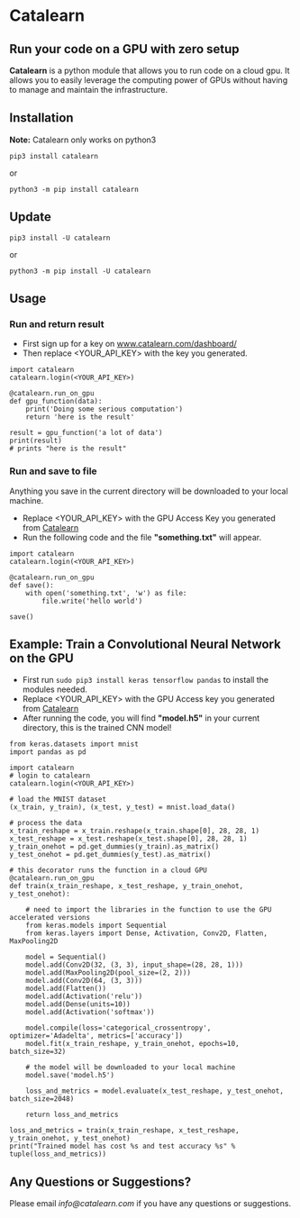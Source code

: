 # Catalearn

## Run your code on a GPU with zero setup

__Catalearn__ is a python module that allows you to run code on a cloud gpu. It allows you to easily leverage the computing power of GPUs without having to manage and maintain the infrastructure. 

## Installation

__Note:__ Catalearn only works on python3

`pip3 install catalearn`

or

`python3 -m pip install catalearn`

## Update
`pip3 install -U catalearn`

or

`python3 -m pip install -U catalearn`

## Usage

### Run and return result
 - First sign up for a key on www.catalearn.com/dashboard/
 - Then replace <YOUR_API_KEY> with the key you generated.
```
import catalearn
catalearn.login(<YOUR_API_KEY>)

@catalearn.run_on_gpu
def gpu_function(data):
    print('Doing some serious computation')
    return 'here is the result'

result = gpu_function('a lot of data')
print(result)
# prints "here is the result"
```

### Run and save to file
Anything you save in the current directory will be downloaded to your local machine.
 - Replace <YOUR_API_KEY> with the GPU Access Key you generated from [Catalearn](http://www.catalearn.com/dashboard/ "Title")
 - Run the following code and the file __"something.txt"__ will appear.
```
import catalearn
catalearn.login(<YOUR_API_KEY>)

@catalearn.run_on_gpu
def save():
    with open('something.txt', 'w') as file:
        file.write('hello world')

save()
```

## Example: Train a Convolutional Neural Network on the GPU 
 - First run `sudo pip3 install keras tensorflow pandas` to install the modules needed.
 - Replace <YOUR_API_KEY> with the GPU Access key you generated from [Catalearn](http://www.catalearn.com/dashboard/ "Title")
 - After running the code, you will find __"model.h5"__ in your current directory, this is the trained CNN model!
```
from keras.datasets import mnist
import pandas as pd

import catalearn
# login to catalearn
catalearn.login(<YOUR_API_KEY>)

# load the MNIST dataset
(x_train, y_train), (x_test, y_test) = mnist.load_data()

# process the data
x_train_reshape = x_train.reshape(x_train.shape[0], 28, 28, 1)
x_test_reshape = x_test.reshape(x_test.shape[0], 28, 28, 1)
y_train_onehot = pd.get_dummies(y_train).as_matrix()
y_test_onehot = pd.get_dummies(y_test).as_matrix()

# this decorator runs the function in a cloud GPU
@catalearn.run_on_gpu
def train(x_train_reshape, x_test_reshape, y_train_onehot, y_test_onehot):

    # need to import the libraries in the function to use the GPU accelerated versions
    from keras.models import Sequential
    from keras.layers import Dense, Activation, Conv2D, Flatten, MaxPooling2D

    model = Sequential()
    model.add(Conv2D(32, (3, 3), input_shape=(28, 28, 1)))
    model.add(MaxPooling2D(pool_size=(2, 2)))
    model.add(Conv2D(64, (3, 3)))
    model.add(Flatten())
    model.add(Activation('relu'))
    model.add(Dense(units=10))
    model.add(Activation('softmax'))

    model.compile(loss='categorical_crossentropy', optimizer='Adadelta', metrics=['accuracy'])
    model.fit(x_train_reshape, y_train_onehot, epochs=10, batch_size=32)

    # the model will be downloaded to your local machine
    model.save('model.h5')

    loss_and_metrics = model.evaluate(x_test_reshape, y_test_onehot, batch_size=2048)

    return loss_and_metrics

loss_and_metrics = train(x_train_reshape, x_test_reshape, y_train_onehot, y_test_onehot)
print("Trained model has cost %s and test accuracy %s" % tuple(loss_and_metrics))
```

## Any Questions or Suggestions?
Please email _info@catalearn.com_ if you have any questions or suggestions.

